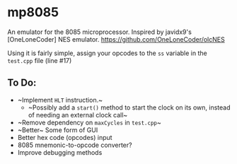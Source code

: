 # mp8085
 An emulator for the 8085 microprocessor. Inspired by javidx9's [OneLoneCoder] NES emulator. https://github.com/OneLoneCoder/olcNES

 Using it is fairly simple, assign your opcodes to the ``ss`` variable in the ``test.cpp`` file (line #17)

 ## To Do:

 * ~Implement ``HLT`` instruction.~
    * ~Possibly add a ``start()`` method to start the clock on its own, instead of needing an external clock call~
 * ~Remove dependency on ``maxCycles`` in ``test.cpp``~
 * ~Better~ Some form of GUI
 * Better hex code (opcodes) input
 * 8085 mnemonic-to-opcode converter?
 * Improve debugging methods
 
